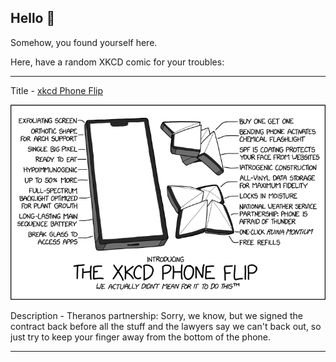 ## Hello 👀

Somehow, you found yourself here.

Here, have a random XKCD comic for your troubles:

-----------------------------------

Title - [xkcd Phone Flip](https://xkcd.com/2831)

![xkcd Phone Flip](./random_comic.png)

Description - Theranos partnership: Sorry, we know, but we signed the contract back before all the stuff and the lawyers say we can't back out, so just try to keep your finger away from the bottom of the phone.

-----------------------------------